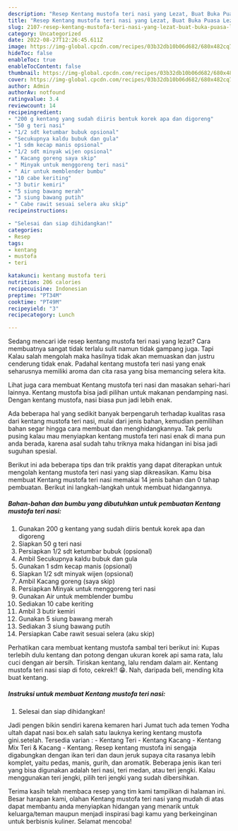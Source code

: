 ```yaml
---
description: "Resep Kentang mustofa teri nasi yang Lezat, Buat Buka Puasa Lezat"
title: "Resep Kentang mustofa teri nasi yang Lezat, Buat Buka Puasa Lezat"
slug: 2107-resep-kentang-mustofa-teri-nasi-yang-lezat-buat-buka-puasa-lezat
category: Uncategorized
date: 2022-08-27T12:26:45.611Z
image: https://img-global.cpcdn.com/recipes/03b32db10b06d682/680x482cq70/kentang-mustofa-teri-nasi-foto-resep-utama.jpg
hideToc: false
enableToc: true
enableTocContent: false
thumbnail: https://img-global.cpcdn.com/recipes/03b32db10b06d682/680x482cq70/kentang-mustofa-teri-nasi-foto-resep-utama.jpg
cover: https://img-global.cpcdn.com/recipes/03b32db10b06d682/680x482cq70/kentang-mustofa-teri-nasi-foto-resep-utama.jpg
author: Admin
authorAv: notfound
ratingvalue: 3.4
reviewcount: 14
recipeingredient:
- "200 g kentang yang sudah diiris bentuk korek apa dan digoreng"
- "50 g teri nasi"
- "1/2 sdt ketumbar bubuk opsional"
- "Secukupnya kaldu bubuk dan gula"
- "1 sdm kecap manis opsional"
- "1/2 sdt minyak wijen opsional"
- " Kacang goreng saya skip"
- " Minyak untuk menggoreng teri nasi"
- " Air untuk memblender bumbu"
- "10 cabe keriting"
- "3 butir kemiri"
- "5 siung bawang merah"
- "3 siung bawang putih"
- " Cabe rawit sesuai selera aku skip"
recipeinstructions:

- "Selesai dan siap dihidangkan!"
categories:
- Resep
tags:
- kentang
- mustofa
- teri

katakunci: kentang mustofa teri 
nutrition: 206 calories
recipecuisine: Indonesian
preptime: "PT34M"
cooktime: "PT49M"
recipeyield: "3"
recipecategory: Lunch

---
```



Sedang mencari ide resep kentang mustofa teri nasi yang lezat? Cara membuatnya sangat tidak terlalu sulit namun tidak gampang juga. Tapi Kalau salah mengolah maka hasilnya tidak akan memuaskan dan justru cenderung tidak enak. Padahal kentang mustofa teri nasi yang enak seharusnya memiliki aroma dan cita rasa yang bisa memancing selera kita.


Lihat juga cara membuat Kentang mustofa teri nasi dan masakan sehari-hari lainnya. Kentang mustofa bisa jadi pilihan untuk makanan pendamping nasi. Dengan kentang mustofa, nasi biasa pun jadi lebih enak.

Ada beberapa hal yang sedikit banyak berpengaruh terhadap kualitas rasa dari kentang mustofa teri nasi, mulai dari jenis bahan, kemudian pemilihan bahan segar hingga cara membuat dan menghidangkannya. Tak perlu pusing kalau mau menyiapkan kentang mustofa teri nasi enak di mana pun anda berada, karena asal sudah tahu triknya maka hidangan ini bisa jadi suguhan spesial.


Berikut ini ada beberapa tips dan trik praktis yang dapat diterapkan untuk mengolah kentang mustofa teri nasi yang siap dikreasikan. Kamu bisa membuat Kentang mustofa teri nasi memakai 14 jenis bahan dan 0 tahap pembuatan. Berikut ini langkah-langkah untuk membuat hidangannya.

<!--inarticleads1-->

##### Bahan-bahan dan bumbu yang dibutuhkan untuk pembuatan Kentang mustofa teri nasi:

1. Gunakan 200 g kentang yang sudah diiris bentuk korek apa dan digoreng
1. Siapkan 50 g teri nasi
1. Persiapkan 1/2 sdt ketumbar bubuk (opsional)
1. Ambil Secukupnya kaldu bubuk dan gula
1. Gunakan 1 sdm kecap manis (opsional)
1. Siapkan 1/2 sdt minyak wijen (opsional)
1. Ambil  Kacang goreng (saya skip)
1. Persiapkan  Minyak untuk menggoreng teri nasi
1. Gunakan  Air untuk memblender bumbu
1. Sediakan 10 cabe keriting
1. Ambil 3 butir kemiri
1. Gunakan 5 siung bawang merah
1. Sediakan 3 siung bawang putih
1. Persiapkan  Cabe rawit sesuai selera (aku skip)


Perhatikan cara membuat kentang mustofa sambal teri berikut ini: Kupas terlebih dulu kentang dan potong dengan ukuran korek api sama rata, lalu cuci dengan air bersih. Tiriskan kentang, lalu rendam dalam air. Kentang mustofa teri nasi siap di foto, cekrek!! 😁. Nah, daripada beli, mending kita buat kentang. 

<!--inarticleads2-->

##### Instruksi untuk membuat Kentang mustofa teri nasi:


1. Selesai dan siap dihidangkan!

Jadi pengen bikin sendiri karena kemaren hari Jumat tuch ada temen Yodha ultah dapat nasi box.eh salah satu lauknya kering kentang mustofa gini.setelah. Tersedia varian : - Kentang Teri - Kentang Kacang - Kentang Mix Teri &amp; Kacang - Kentang. Resep kentang mustofa ini sengaja digabungkan dengan ikan teri dan daun jeruk supaya cita rasanya lebih komplet, yaitu pedas, manis, gurih, dan aromatik. Beberapa jenis ikan teri yang bisa digunakan adalah teri nasi, teri medan, atau teri jengki. Kalau menggunakan teri jengki, pilih teri jengki yang sudah dibersihkan. 

Terima kasih telah membaca resep yang tim kami tampilkan di halaman ini. Besar harapan kami, olahan Kentang mustofa teri nasi yang mudah di atas dapat membantu anda menyiapkan hidangan yang menarik untuk keluarga/teman maupun menjadi inspirasi bagi kamu yang berkeinginan untuk berbisnis kuliner. Selamat mencoba!
